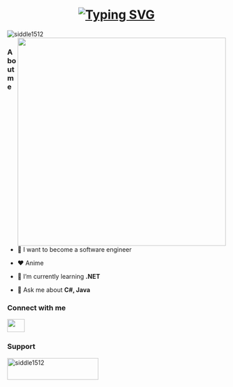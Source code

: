 <h1 align="center">
	<a href="https://git.io/typing-svg"><img src="https://readme-typing-svg.herokuapp.com?font=Fira+Code&pause=1000&center=true&vCenter=true&width=435&lines=Hello!" alt="Typing SVG" />
	</a>
</h1

<div align="center">
	<div align="left">
		<img src="https://komarev.com/ghpvc/?username=siddle1512&label=Profile%20views&color=0e75b6&style=flat" alt="siddle1512" />
	</div>
	<div>
		<img align="right" atl="Banner" width="480" src="https://wallpaperaccess.com/full/8351171.gif"/>
	</div>
</div>

### About me
- 🔮 I want to become a software engineer

- ❤️ Anime

- 🔭 I’m currently learning **.NET**

- 💬 Ask me about **C#, Java**

### Connect with me
<p align="left">
	<a href="https://discord.gg/" target="blank"><img align="center" src="https://raw.githubusercontent.com/rahuldkjain/github-profile-readme-generator/master/src/images/icons/Social/discord.svg" 		alt="" height="30" width="40" /></a>
</p>

### Support
<p><a href="https://ko-fi.com/siddle1512"> <img align="left" src="https://cdn.ko-fi.com/cdn/kofi3.png?v=3" height="50" width="210" alt="siddle1512" /></a></p><br><br>
